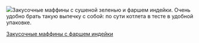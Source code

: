 <!--2025-05-22 10:43:37-->
<div class="yb">
  <div class="rss povarenok"><a href="https://www.povarenok.ru/recipes/show/182693/"><img src="https://www.povarenok.ru/data/cache/2025may/22/16/3177580_13464-640x480.jpg"></a>Закусочные маффины с сушеной зеленью и фаршем индейки. Очень удобно брать такую выпечку с собой: по сути котлета в тесте в удобной упаковке. <p class="titl"><a href="https://www.povarenok.ru/recipes/show/182693/">Закусочные маффины с фаршем индейки</a></p></div>
</div>
